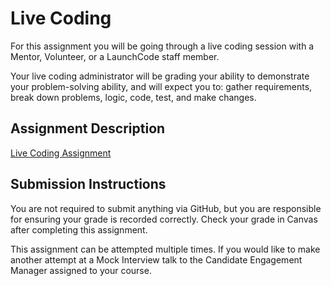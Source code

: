 # Live Coding
For this assignment you will be going through a live coding session with a Mentor, Volunteer, or a LaunchCode staff member.

Your live coding administrator will be grading your ability to demonstrate your problem-solving ability, and will expect you to: gather requirements, break down problems, logic, code, test, and make changes.

## Assignment Description
[Live Coding Assignment](https://education.launchcode.org/liftoff/assignments/live-coding/)

## Submission Instructions
You are not required to submit anything via GitHub, but you are responsible for ensuring your grade is recorded correctly. Check your grade in Canvas after completing this assignment.

This assignment can be attempted multiple times. If you would like to make another attempt at a Mock Interview talk to the Candidate Engagement Manager assigned to your course.